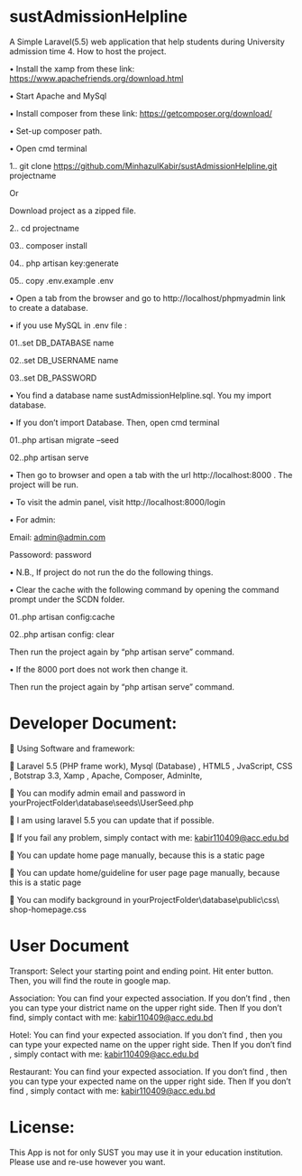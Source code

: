 # sustAdmissionHelpline
A Simple Laravel(5.5) web application that help students during University admission time
4.	How to host the project.

•	 Install the xamp from these link:   https://www.apachefriends.org/download.html

•	Start Apache and MySql

•	Install composer from these link: https://getcomposer.org/download/

•	Set-up composer path.

•	Open cmd terminal

1.. git clone  https://github.com/MinhazulKabir/sustAdmissionHelpline.git  projectname

Or

Download project as a zipped file.

2.. cd projectname

03.. composer install

04.. php artisan key:generate

05.. copy .env.example .env

•	Open a tab from the browser and go to http://localhost/phpmyadmin link to create a database.

•	if you use MySQL in .env file :

01..set DB_DATABASE name

02..set DB_USERNAME name 

03..set DB_PASSWORD

•	You find a database name sustAdmissionHelpline.sql. You my import database.

•	If you don’t import Database. Then, open cmd terminal 

01..php artisan migrate –seed

02..php artisan serve

•	Then go to browser and open a tab with the url http://localhost:8000 . The project will be run.

•	To visit the admin panel, visit http://localhost:8000/login

•	For admin:

Email: admin@admin.com

Passoword: password

•	N.B., If project do not run the do the following things. 

•	Clear the cache with the following command by opening the command prompt under the SCDN folder. 

01..php artisan config:cache

02..php artisan config: clear

Then run the project again by “php artisan serve” command. 

•	If the 8000 port does not work then change it. 

Then run the project again by “php artisan serve” command.


# Developer Document:

	Using Software and framework: 

	Laravel  5.5 (PHP frame work), Mysql (Database) , HTML5 , JvaScript, CSS , Botstrap 3.3, Xamp , Apache, Composer, Adminlte,

	You can modify admin email and password in yourProjectFolder\database\seeds\UserSeed.php

	I am using laravel 5.5 you can update that if possible.

	If you fail any problem, simply contact with me: kabir110409@acc.edu.bd 

	You can update home page manually, because this is a static page

	You can  update home/guideline for user page page manually, because this is a static page

	You can modify background  in yourProjectFolder\database\public\css\ shop-homepage.css




# User Document

Transport: Select your starting point and ending point. Hit enter button. Then, you will find the route in google map.

Association: You can find your expected association. If you don’t find , then you can type your district name on the upper right side. Then If you don’t find, simply contact with me: kabir110409@acc.edu.bd 

Hotel: You can find your expected association. If you don’t find , then you can type your expected name on the upper right side. Then If you don’t find , simply contact with me: kabir110409@acc.edu.bd 

Restaurant: You can find your expected association. If you don’t find , then you can type your expected name on the upper right side. Then If you don’t find , simply contact with me: kabir110409@acc.edu.bd 





# License:

This App is not for only SUST you may use it in your education institution. Please use and re-use however you want.
